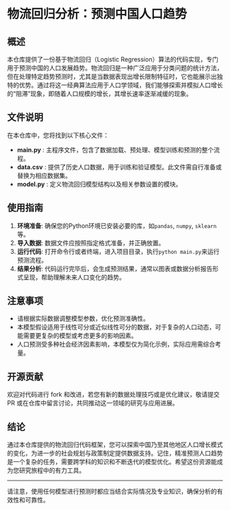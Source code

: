 # 物流回归分析：预测中国人口趋势

## 概述

本仓库提供了一份基于物流回归（Logistic Regression）算法的代码实现，专门用于预测中国的人口发展趋势。物流回归是一种广泛应用于分类问题的统计方法，但在处理特定趋势预测时，尤其是当数据表现出增长限制特征时，它也能展示出独特的优势。通过将这一经典算法应用于人口学领域，我们能够探索并模拟人口增长的“阻滞”现象，即随着人口规模的增长，其增长速率逐渐减缓的现象。

## 文件说明

在本仓库中，您将找到以下核心文件：

- **main.py** : 主程序文件，包含了数据加载、预处理、模型训练和预测的整个流程。
- **data.csv** : 提供了历史人口数据，用于训练和验证模型。此文件需自行准备或替换为相应数据集。
- **model.py** : 定义物流回归模型结构以及相关参数设置的模块。

## 使用指南

1. **环境准备**: 确保您的Python环境已安装必要的库，如`pandas`, `numpy`, `sklearn`等。
2. **导入数据**: 数据文件应按照指定格式准备，并正确放置。
3. **运行代码**: 打开命令行或者终端，进入项目目录，执行`python main.py`来运行预测流程。
4. **结果分析**: 代码运行完毕后，会生成预测结果，通常以图表或数据分析报告形式呈现，帮助理解未来人口变化的趋势。

## 注意事项

- 请根据实际数据调整模型参数，优化预测准确性。
- 本模型假设适用于线性可分或近似线性可分的数据，对于复杂的人口动态，可能需要更复杂的模型或考虑更多的影响因素。
- 人口预测受多种社会经济因素影响，本模型仅为简化示例，实际应用需综合考量。

## 开源贡献

欢迎对代码进行 fork 和改进，若您有新的数据处理技巧或是优化建议，敬请提交 PR 或在仓库中留言讨论，共同推动这一领域的研究与应用进展。

## 结论

通过本仓库提供的物流回归代码框架，您可以探索中国乃至其他地区人口增长模式的变化，为进一步的社会规划与政策制定提供数据支持。记住，精准预测人口趋势是一个复杂的任务，需要跨学科的知识和不断迭代的模型优化。希望这份资源能成为您研究旅程中的有力工具。

---

请注意，使用任何模型进行预测时都应当结合实际情况及专业知识，确保分析的有效性和可靠性。
